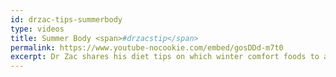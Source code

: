 ```yaml
---
id: drzac-tips-summerbody
type: videos
title: Summer Body <span>#drzacstip</span>
permalink: https://www.youtube-nocookie.com/embed/gosDDd-m7t0
excerpt: Dr Zac shares his diet tips on which winter comfort foods to avoid that will help you achieve that summer body!
---
```


